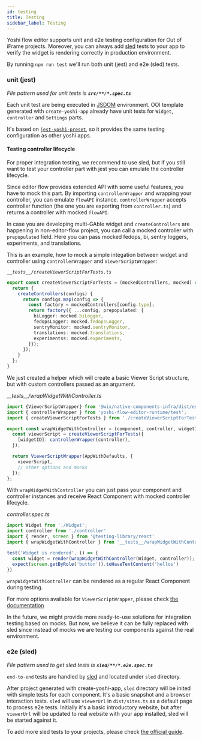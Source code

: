 ```yaml
---
id: testing
title: Testing
sidebar_label: Testing
---
```


Yoshi flow editor supports unit and e2e testing configuration for Out of iFrame projects. Moreover, you can always add [sled](https://wix-private.github.io/sled/) tests to your app to verify the widget is rendering correctly in production environment.

By running `npm run test` we'll run both unit (jest) and e2e (sled) tests.

### unit (jest)
*File pattern used for unit tests is **`src/**/*.spec.ts`***

Each unit test are being executed in [JSDOM](https://github.com/jsdom/jsdom) environment.
OOI template generated with `create-yoshi-app` already have unit tests for `Widget`, `controller` and `Settings` parts.

It's based on [`jest-yoshi-preset`](https://bo.wix.com/pages/yoshi/docs/jest-yoshi-preset), so it provides the same testing configuration as other yoshi apps.

#### Testing controller lifecycle
For proper integration testing, we recommend to use sled, but if you still want to test your controller part with jest you can emulate the controller lifecycle.

Since editor flow provides extended API with some useful features, you have to mock this part.
By importing `controllerWrapper` and wrapping your controller, you can emulate `flowAPI` instance.
`controllerWrapper` accepts controller function (the one you are exporting from `controller.ts`) and returns a controller with mocked `flowAPI`.

In case you are developing multi-GAble widget and `createControllers` are happening in non-editor-flow project, you can call a mocked controller with `prepopulated` field. Here you can pass mocked fedops, bi, sentry loggers, experiments, and translations.

This is an example, how to mock a simple integation between widget and controller using `controllerWrapper` and `ViewerScriptWrapper`:

*`__tests__/createViewerScriptForTests.ts`*
```ts
export const createViewerScriptForTests = (mockedControllers, mocked) => {
  return {
    createControllers(configs) {
      return configs.map(config => {
        const factory = mockedControllers[config.type];
        return factory({ ...config, prepopulated: {
          biLogger: mocked.biLogger,
          fedopsLogger: mocked.fedopsLogger,
          sentryMonitor: mocked.sentryMonitor,
          translations: mocked.translations,
          experimentss: mocked.experiments,
        }});
      });
    }
  };
}
```
We just created a helper which will create a basic Viewer Script structure, but with custom controllers passed as an argument. 

_\_\_tests\_\_/wrapWidgetWithController.ts_
```ts
import {ViewerScriptWrapper} from '@wix/native-components-infra/dist/es/src/HOC/ViewerScriptWrapper/viewerScriptWrapper';
import { controllerWrapper } from 'yoshi-flow-editor-runtime/test';
import { createViewerScriptForTests } from './createViewerScriptForTests.ts';

export const wrapWidgetWithController = (component, controller, widgetID) => {
  const viewerScript = createViewerScriptForTests({
    [widgetID]: controllerWrapper(controller),
  });

  return ViewerScriptWrapper(AppWithDefaults, {
    viewerScript,
    // other options and mocks
  });
};
```

With `wrapWidgetWithController` you can just pass your component and controller instances and receive React Component with mocked controller lifecycle.

_controller.spec.ts_
```ts
import Widget from './Widget';
import controller from './controller'
import { render, screen } from '@testing-library/react'
import { wrapWidgetWithController } from '__tests__/wrapWidgetWithController';

test('Widget is rendered', () => {
  const widget = render(wrapWidgetWithController(Widget, controller));
  expect(screen.getByRole('button')).toHaveTextContent('hellos')
})
```
`wrapWidgetWithController` can be rendered as a regular React Component during testing.

For more options available for `ViewerScriptWrapper`, please check [the documentation](https://github.com/wix-private/native-components-infra#viewerscriptwrapper)

In the future, we might provide more ready-to-use solutions for integration testing based on mocks.
But now, we believe it can be fully replaced with sled since instead of mocks we are testing our components against the real environment.

### e2e (sled)
*File pattern used to get sled tests is **`sled/**/*.e2e.spec.ts`***

`end-to-end` tests are handled by [sled](https://wix-private.github.io/sled/) and located under `sled` directory.

After project generated with create-yoshi-app, `sled` directory will be inited with simple tests for each component. It's a basic snapshot and a browser interaction tests.
`sled` will use `viewerUrl` in `dist/sites.ts` as a default page to process e2e tests. Initially it's a basic introductory website, but after `viewerUrl` will be updated to real website with your app installed, sled will be started against it.

To add more sled tests to your projects, please check [the official guide](https://wix-private.github.io/sled/docs/quick-start).
